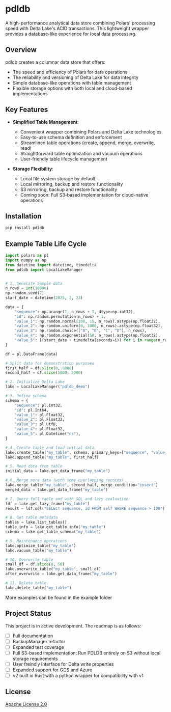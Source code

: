 # pdldb

A high-performance analytical data store combining Polars' processing speed with Delta Lake's ACID transactions. This lightweight wrapper provides a database-like experience for local data processing.

## Overview

pdldb creates a columnar data store that offers:
- The speed and efficiency of Polars for data operations
- The reliability and versioning of Delta Lake for data integrity
- Simple database-like operations with table management
- Flexible storage options with both local and cloud-based implementations

## Key Features

- **Simplified Table Management**:
  - Convenient wrapper combining Polars and Delta Lake technologies
  - Easy-to-use schema definition and enforcement
  - Streamlined table operations (create, append, merge, overwrite, read)
  - Straightforward table optimization and vacuum operations
  - User-friendly table lifecycle management

- **Storage Flexibility**:
  - Local file system storage by default
  - Local mirroring, backup and restore functionality
  - S3 mirroring, backup and restore functionality
  - Coming soon: Full S3-based implementation for cloud-native operations

## Installation

```bash
pip install pdldb
```

## Example Table Life Cycle

```python
import polars as pl
import numpy as np
from datetime import datetime, timedelta
from pdldb import LocalLakeManager

 
# 1. Generate sample data
n_rows = int(10000)
np.random.seed(7)
start_date = datetime(2025, 3, 23)

data = {
    "sequence": np.arange(1, n_rows + 1, dtype=np.int32),
    "id": np.random.permutation(n_rows) + 1,
    "value_1": np.random.normal(100, 15, n_rows).astype(np.float32),
    "value_2": np.random.uniform(0, 1000, n_rows).astype(np.float32),
    "value_3": np.random.choice(["A", "B", "C", "D"], n_rows),
    "value_4": np.random.exponential(50, n_rows).astype(np.float32),
    "value_5": [(start_date + timedelta(seconds=i)) for i in range(n_rows)],
}

df = pl.DataFrame(data)

# Split data for demonstration purposes
first_half = df.slice(0, 6000)
second_half = df.slice(5000, 5000)

# 2. Initialize Delta Lake
lake = LocalLakeManager("pdldb_demo")

# 3. Define schema
schema = {
    "sequence": pl.Int32,
    "id": pl.Int64,
    "value_1": pl.Float32,
    "value_2": pl.Float32,
    "value_3": pl.Utf8,
    "value_4": pl.Float32,
    "value_5": pl.Datetime("ns"),
}

# 4. Create table and load initial data
lake.create_table("my_table", schema, primary_keys=["sequence", "value_5"])
lake.append_table("my_table", first_half)

# 5. Read data from table
initial_data = lake.get_data_frame("my_table")

# 6. Merge more data (with some overlapping records)
lake.merge_table("my_table", second_half, merge_condition="insert")
merged_data = lake.get_data_frame("my_table")

# 7. Query full table and with SQL and lazy evaluation
ldf = lake.get_lazy_frame("my_table")
result = ldf.sql("SELECT sequence, id FROM self WHERE sequence > 100").collect()

# 8. Get table metadata
tables = lake.list_tables()
table_info = lake.get_table_info("my_table")
schema = lake.get_table_schema("my_table")

# 9. Maintenance operations
lake.optimize_table("my_table")
lake.vacuum_table("my_table")

# 10. Overwrite table
small_df = df.slice(0, 50)
lake.overwrite_table("my_table", small_df)
after_overwrite = lake.get_data_frame("my_table")

# 11. Delete table
lake.delete_table("my_table")
```

More examples can be found in the example folder

## Project Status

This project is in active development. The roadmap is as follows:

- [ ] Full documentation
- [ ] BackupManager refactor
- [ ] Expanded test coverage
- [ ] Full S3-based implementation: Run PDLDB entirely on S3 without local storage requirements
- [ ] User freindly interface for Delta write properties
- [ ] Expanded support for GCS and Azure
- [ ] v2 built in Rust with a python wrapper for compatibility with v1

## License

[Apache License 2.0](LICENSE)